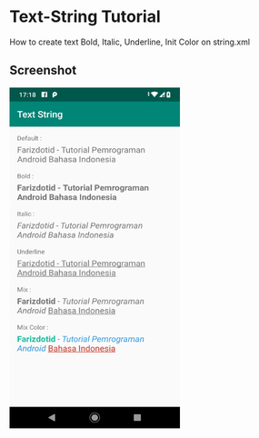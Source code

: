 # Text-String Tutorial
How to create text Bold, Italic, Underline, Init Color on string.xml

## Screenshot
<img src="https://raw.githubusercontent.com/farizdotid/Text-String-XML/master/screenshot/Screenshot_20190821-171857.png" alt="Screenshot" width="300" height="600">
